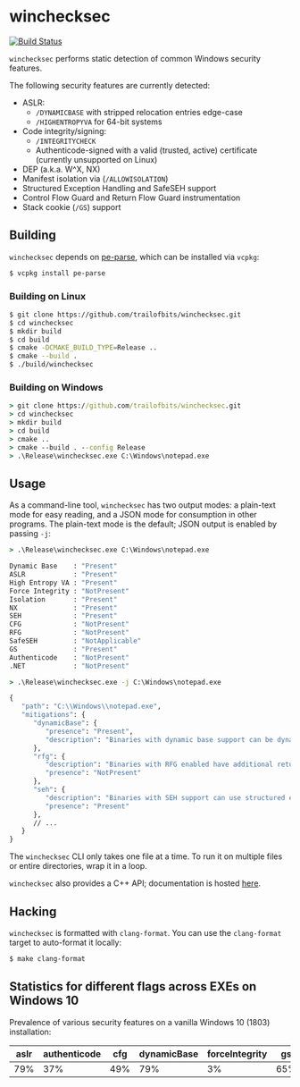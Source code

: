 winchecksec
===========

[![Build Status](https://img.shields.io/github/workflow/status/trailofbits/winchecksec/CI/master)](https://github.com/trailofbits/winchecksec/actions?query=workflow%3ACI)

`winchecksec` performs static detection of common Windows security features.

The following security features are currently detected:

* ASLR:
    * `/DYNAMICBASE` with stripped relocation entries edge-case
    * `/HIGHENTROPYVA` for 64-bit systems
* Code integrity/signing:
    * `/INTEGRITYCHECK`
    * Authenticode-signed with a valid (trusted, active) certificate (currently unsupported on Linux)
* DEP (a.k.a. W^X, NX)
* Manifest isolation via (`/ALLOWISOLATION`)
* Structured Exception Handling and SafeSEH support
* Control Flow Guard and Return Flow Guard instrumentation
* Stack cookie (`/GS`) support

## Building

`winchecksec` depends on [pe-parse](https://github.com/trailofbits/pe-parse), which can be
installed via `vcpkg`:

```bash
$ vcpkg install pe-parse
```

### Building on Linux
```bash
$ git clone https://github.com/trailofbits/winchecksec.git
$ cd winchecksec
$ mkdir build
$ cd build
$ cmake -DCMAKE_BUILD_TYPE=Release ..
$ cmake --build .
$ ./build/winchecksec
```

### Building on Windows
```cmd
> git clone https://github.com/trailofbits/winchecksec.git
> cd winchecksec
> mkdir build
> cd build
> cmake ..
> cmake --build . --config Release
> .\Release\winchecksec.exe C:\Windows\notepad.exe
```

## Usage

As a command-line tool, `winchecksec` has two output modes: a plain-text mode for easy reading,
and a JSON mode for consumption in other programs. The plain-text mode is the default; JSON output
is enabled by passing `-j`:

```cmd
> .\Release\winchecksec.exe C:\Windows\notepad.exe

Dynamic Base    : "Present"
ASLR            : "Present"
High Entropy VA : "Present"
Force Integrity : "NotPresent"
Isolation       : "Present"
NX              : "Present"
SEH             : "Present"
CFG             : "NotPresent"
RFG             : "NotPresent"
SafeSEH         : "NotApplicable"
GS              : "Present"
Authenticode    : "NotPresent"
.NET            : "NotPresent"

> .\Release\winchecksec.exe -j C:\Windows\notepad.exe

{
   "path": "C:\\Windows\\notepad.exe",
   "mitigations": {
      "dynamicBase": {
         "presence": "Present",
         "description": "Binaries with dynamic base support can be dynamically rebased, enabling ASLR."
      },
      "rfg": {
         "description": "Binaries with RFG enabled have additional return-oriented-programming protections.",
         "presence": "NotPresent"
      },
      "seh": {
         "description": "Binaries with SEH support can use structured exception handlers.",
         "presence": "Present"
      },
      // ...
   }
}
```

The `winchecksec` CLI only takes one file at a time. To run it on multiple files or entire directories,
wrap it in a loop.

`winchecksec` also provides a C++ API; documentation is hosted
[here](https://trailofbits.github.io/winchecksec/).

## Hacking

`winchecksec` is formatted with `clang-format`. You can use the `clang-format` target to
auto-format it locally:

```bash
$ make clang-format
```

## Statistics for different flags across EXEs on Windows 10

Prevalence of various security features on a vanilla Windows 10 (1803) installation:

| aslr | authenticode | cfg | dynamicBase | forceIntegrity | gs | highEntropyVA |  isolation |  nx |  rfg | safeSEH |  seh |
| ---- | ------------ | --- | ----------- | -------------- | -- | ------------- | ---------- | --- | ---  | ------- | --- |
| 79%	| 37% | 49%	| 79% | 3% | 65% | 43% | 100% | 79% | 6% | 25%| 91% |
